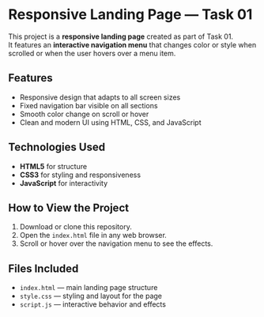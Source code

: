 # Responsive Landing Page — Task 01

This project is a **responsive landing page** created as part of Task 01.  
It features an **interactive navigation menu** that changes color or style when scrolled or when the user hovers over a menu item.

##  Features
- Responsive design that adapts to all screen sizes  
- Fixed navigation bar visible on all sections  
- Smooth color change on scroll or hover  
- Clean and modern UI using HTML, CSS, and JavaScript  

##  Technologies Used
- **HTML5** for structure  
- **CSS3** for styling and responsiveness  
- **JavaScript** for interactivity  

##  How to View the Project
1. Download or clone this repository.  
2. Open the `index.html` file in any web browser.  
3. Scroll or hover over the navigation menu to see the effects.  

##  Files Included
- `index.html` — main landing page structure  
- `style.css` — styling and layout for the page  
- `script.js` — interactive behavior and effects  
